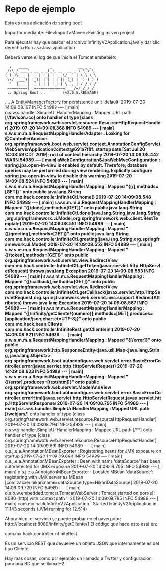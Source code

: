 # Repo de ejemplo

Esta es una aplicación de spring boot

Importar mediante: File>Import>Maven>Existing maven project

Para ejecutar hay que buscar el archivo InfinityV2Application.java y dar clic derecho>Run as>Java application

Deberá verse el log de que inicia el Tomcat embebido:

      .   ____          _            __ _ _
     /\\ / ___'_ __ _ _(_)_ __  __ _ \ \ \ \
    ( ( )\___ | '_ | '_| | '_ \/ _` | \ \ \ \
     \\/  ___)| |_)| | | | | || (_| |  ) ) ) )
      '  |____| .__|_| |_|_| |_\__, | / / / /
     =========|_|==============|___/=/_/_/_/
     :: Spring Boot ::        (v2.0.5.RELEASE)
....
    A EntityManagerFactory for persistence unit 'default'
    2019-07-20 14:09:08.167  INFO 54989 --- [           main] o.s.w.s.handler.SimpleUrlHandlerMapping  : Mapped URL path [/**/favicon.ico] onto handler of type [class org.springframework.web.servlet.resource.ResourceHttpRequestHandler]
    2019-07-20 14:09:08.368  INFO 54989 --- [           main] s.w.s.m.m.a.RequestMappingHandlerAdapter : Looking for @ControllerAdvice: org.springframework.boot.web.servlet.context.AnnotationConfigServletWebServerApplicationContext@691a7f8f: startup date [Sat Jul 20 14:08:59 CDT 2019]; root of context hierarchy
    2019-07-20 14:09:08.442  WARN 54989 --- [           main] aWebConfiguration$JpaWebMvcConfiguration : spring.jpa.open-in-view is enabled by default. Therefore, database queries may be performed during view rendering. Explicitly configure spring.jpa.open-in-view to disable this warning
    2019-07-20 14:09:08.524  INFO 54989 --- [           main] s.w.s.m.m.a.RequestMappingHandlerMapping : Mapped "{[/],methods=[GET]}" onto public java.lang.String com.mx.hack.controller.InfiniteCtl.home()
    2019-07-20 14:09:08.548  INFO 54989 --- [           main] s.w.s.m.m.a.RequestMappingHandlerMapping : Mapped "{[/done],methods=[GET]}" onto public java.lang.String com.mx.hack.controller.InfiniteCtl.done(java.lang.String,java.lang.String,org.springframework.ui.Model,org.springframework.web.client.RestTemplate)
    2019-07-20 14:09:08.551  INFO 54989 --- [           main] s.w.s.m.m.a.RequestMappingHandlerMapping : Mapped "{[/greeting],methods=[GET]}" onto public java.lang.String com.mx.hack.controller.InfiniteCtl.greeting(java.lang.String,org.springframework.ui.Model)
    2019-07-20 14:09:08.552  INFO 54989 --- [           main] s.w.s.m.m.a.RequestMappingHandlerMapping : Mapped "{[/token],methods=[GET]}" onto public org.springframework.web.servlet.view.RedirectView com.mx.hack.controller.InfiniteCtl.getToken(javax.servlet.http.HttpServletRequest) throws java.lang.Exception
    2019-07-20 14:09:08.553  INFO 54989 --- [           main] s.w.s.m.m.a.RequestMappingHandlerMapping : Mapped "{[/callback],methods=[GET]}" onto public org.springframework.web.servlet.view.RedirectView com.mx.hack.controller.InfiniteCtl.getCallback(javax.servlet.http.HttpServletRequest,org.springframework.web.servlet.mvc.support.RedirectAttributes) throws java.lang.Exception
    2019-07-20 14:09:08.567  INFO 54989 --- [           main] s.w.s.m.m.a.RequestMappingHandlerMapping : Mapped "{[/infinity/getCliente/{numero}],methods=[GET],produces=[application/json;charset=UTF-8]}" onto public com.mx.hack.bean.Cliente com.mx.hack.controller.InfiniteRest.getCliente(int)
    2019-07-20 14:09:08.621  INFO 54989 --- [           main] s.w.s.m.m.a.RequestMappingHandlerMapping : Mapped "{[/error]}" onto public org.springframework.http.ResponseEntity<java.util.Map<java.lang.String, java.lang.Object>> org.springframework.boot.autoconfigure.web.servlet.error.BasicErrorController.error(javax.servlet.http.HttpServletRequest)
    2019-07-20 14:09:08.623  INFO 54989 --- [           main] s.w.s.m.m.a.RequestMappingHandlerMapping : Mapped "{[/error],produces=[text/html]}" onto public org.springframework.web.servlet.ModelAndView org.springframework.boot.autoconfigure.web.servlet.error.BasicErrorController.errorHtml(javax.servlet.http.HttpServletRequest,javax.servlet.http.HttpServletResponse)
    2019-07-20 14:09:08.795  INFO 54989 --- [           main] o.s.w.s.handler.SimpleUrlHandlerMapping  : Mapped URL path [/webjars/**] onto handler of type [class org.springframework.web.servlet.resource.ResourceHttpRequestHandler]
    2019-07-20 14:09:08.796  INFO 54989 --- [           main] o.s.w.s.handler.SimpleUrlHandlerMapping  : Mapped URL path [/**] onto handler of type [class org.springframework.web.servlet.resource.ResourceHttpRequestHandler]
    2019-07-20 14:09:09.691  INFO 54989 --- [           main] o.s.j.e.a.AnnotationMBeanExporter        : Registering beans for JMX exposure on startup
    2019-07-20 14:09:09.694  INFO 54989 --- [           main] o.s.j.e.a.AnnotationMBeanExporter        : Bean with name 'dataSource' has been autodetected for JMX exposure
    2019-07-20 14:09:09.705  INFO 54989 --- [           main] o.s.j.e.a.AnnotationMBeanExporter        : Located MBean 'dataSource': registering with JMX server as MBean [com.zaxxer.hikari:name=dataSource,type=HikariDataSource]
    2019-07-20 14:09:09.779  INFO 54989 --- [           main] o.s.b.w.embedded.tomcat.TomcatWebServer  : Tomcat started on port(s): 8080 (http) with context path ''
    2019-07-20 14:09:09.785  INFO 54989 --- [           main] com.mx.hack.InfinityV2Application        : Started InfinityV2Application in 11.143 seconds (JVM running for 12.514)


Ahora bien, el servicio se puede probar en el navegador:
  http://localhost:8080/infinity/getCliente/1
El código que hace esto está en:

com.mx.hack.controller.InfiniteRest

Es un servicio REST que devuelve un objeto JSON que internamente es del tipo Cliente

Hay mas cosas, como por ejemplo un llamado a Twitter y configuracion para una BD que se llama H2
